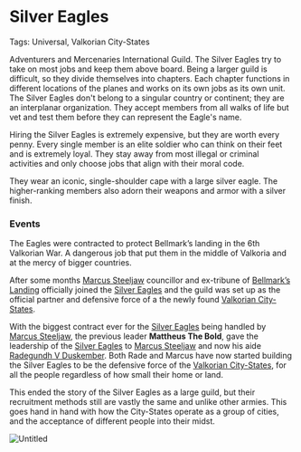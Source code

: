 # Silver Eagles

Tags: Universal, Valkorian City-States

Adventurers and Mercenaries International Guild. The Silver Eagles try to take on most jobs and keep them above board. Being a larger guild is difficult, so they divide themselves into chapters. Each chapter functions in different locations of the planes and works on its own jobs as its own unit. The Silver Eagles don't belong to a singular country or continent; they are an interplanar organization. They accept members from all walks of life but vet and test them before they can represent the Eagle's name.

Hiring the Silver Eagles is extremely expensive, but they are worth every penny. Every single member is an elite soldier who can think on their feet and is extremely loyal. They stay away from most illegal or criminal activities and only choose jobs that align with their moral code.

They wear an iconic, single-shoulder cape with a large silver eagle. The higher-ranking members also adorn their weapons and armor with a silver finish.

### Events

The Eagles were contracted to protect Bellmark’s landing in the 6th Valkorian War. A dangerous job that put them in the middle of Valkoria and at the mercy of bigger countries.

After some months [Marcus Steeljaw](Marcus%20Steeljaw%2085d3a81781fd4875b63130eac6d909ad.md) councillor and ex-tribune of [Bellmark’s Landing](Bellmark%E2%80%99s%20Landing%2054c76e237a3b470da0856b090bec2ee2.md) officially joined the [Silver Eagles](Silver%20Eagles%20eda02d5b743247b1996ab7388b532bb2.md) and the guild was set up as the official partner and defensive force of a the newly found [Valkorian City-States](Valkorian%20City-States%2094cc103e39aa4dc4a9e2e08376851195.md).

With the biggest contract ever for the [Silver Eagles](Silver%20Eagles%20eda02d5b743247b1996ab7388b532bb2.md) being handled by [Marcus Steeljaw](Marcus%20Steeljaw%2085d3a81781fd4875b63130eac6d909ad.md), the previous leader **Mattheus The Bold**, gave the leadership of the [Silver Eagles](Silver%20Eagles%20eda02d5b743247b1996ab7388b532bb2.md) to [Marcus Steeljaw](Marcus%20Steeljaw%2085d3a81781fd4875b63130eac6d909ad.md) and now his aide [Radegundh V Duskember](Radegundh%20V%20Duskember%20ac0c23e3ded6497fb008f10fc5232fbc.md). Both Rade and Marcus have now started building the Silver Eagles to be the defensive force of the [Valkorian City-States](Valkorian%20City-States%2094cc103e39aa4dc4a9e2e08376851195.md), for all the people regardless of how small their home or land.

This ended the story of the Silver Eagles as a large guild, but their recruitment methods still are vastly the same and unlike other armies. This goes hand in hand with how the City-States operate as a group of cities, and the acceptance of different people into their midst.

![Untitled](Untitled%2035.png)